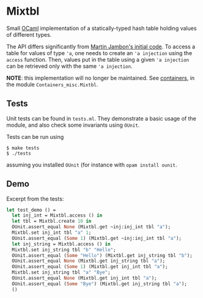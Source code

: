 # Mixtbl

Small [OCaml](http://caml.inria.fr/) implementation of a statically-typed hash
table holding values of different types.

The API differs significantly from
[Martin Jambon's initial code](https://github.com/mjambon/mixtbl). To access
a table for values of type `'a`, one needs to create an `'a injection`
using the `access` function. Then, values put in the table using a given
`'a injection` can be retrieved only with the same `'a injection`.

**NOTE**: this implementation will no longer be maintained.
See [containers](https://github.com/c-cube/ocaml-containers), in the
module `Containers_misc.Mixtbl`.

## Tests

Unit tests can be found in `tests.ml`. They demonstrate a basic usage of the
module, and also check some invariants using `OUnit`.

Tests can be run using

```shell
$ make tests
$ ./tests
```

assuming you installed `OUnit` (for instance with `opam install ounit`.

## Demo

Excerpt from the tests:

```ocaml
let test_demo () =
  let inj_int = Mixtbl.access () in
  let tbl = Mixtbl.create 10 in
  OUnit.assert_equal None (Mixtbl.get ~inj:inj_int tbl "a");
  Mixtbl.set inj_int tbl "a" 1;
  OUnit.assert_equal (Some 1) (Mixtbl.get ~inj:inj_int tbl "a");
  let inj_string = Mixtbl.access () in
  Mixtbl.set inj_string tbl "b" "Hello";
  OUnit.assert_equal (Some "Hello") (Mixtbl.get inj_string tbl "b");
  OUnit.assert_equal None (Mixtbl.get inj_string tbl "a");
  OUnit.assert_equal (Some 1) (Mixtbl.get inj_int tbl "a");
  Mixtbl.set inj_string tbl "a" "Bye";
  OUnit.assert_equal None (Mixtbl.get inj_int tbl "a");
  OUnit.assert_equal (Some "Bye") (Mixtbl.get inj_string tbl "a");
  ()
```
